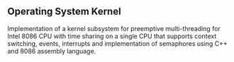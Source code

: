 ## Operating System Kernel
Implementation of a kernel subsystem for preemptive multi-threading for Intel 8086 CPU with time sharing on a single CPU that supports context switching, events, interrupts and implementation of semaphores using C++ and 8086 assembly language.

